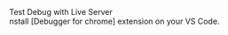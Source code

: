 <!DOCTYPE html>
<html lang="en">

<head>
    <meta charset="UTF-8">
    <meta name="viewport" conntent="width-device-width, initial-scale-1.0">
    <title>Document</title>
    
</head>

<body>
    <div>Test Debug with Live Server</div>
    <script type="text/javascript" src="pratice.js"></script>
</body>

</html>nstall [Debugger for chrome] extension on your VS Code.